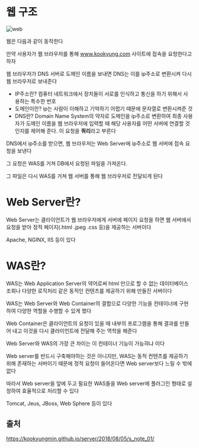 # 웹 구조
![web]('https://media.vlpt.us/post-images/taylorkwon92/0fc3b7c0-4af1-11ea-8587-91447c55302c/image.png')

웹은 다음과 같이 동작한다

만약 사용자가 웹 브라우저를 통해 www.kookyung.com 사이트에 접속을 요청한다고 하자

웹 브라우저가 DNS 서버로 도메인 이름을 보내면 DNS는 이를 ip주소로 변환시켜 다시 웹 브라우저로 보내준다

* IP주소란? 컴퓨터 네트워크에서 장치들이 서로를 인식하고 통신을 하기 위해서 사용하는 특수한 번호
* 도메인이란? ip는 사람이 이해하고 기억하기 어렵기 때문에 문자열로 변환시켜준 것
* DNS란? Domain Name System의 약자로 도메인을 ip주소로 변환하여 최종 사용자가 도메인 이름을 웹 브라우저에 입력할 때 해당 사용자를 어떤 서버에 연결할 것인지를 제어해 준다. 이 요청을 **쿼리**라고 부른다

DNS에서 ip주소를 받으면, 웹 브라우저는 Web Server에 ip주소로 웹 서버에 접속 요청을 보낸다 

그 요청은 WAS를 거쳐 DB에서 요청된 파일을 가져온다. 

그 파일은 다시 WAS를 거쳐 웹 서버를 통해 웹 브라우저로 전달되게 된다

# Web Server란?
Web Server는 클라이언트가 웹 브라우저에게 서버에 페이지 요청을 하면 웹 서버에서 요청을 받아 정적 페이지(.html .jpeg .css 등)을 제공하는 서버이다 

Apache, NGINX, IIS 등이 있다

# WAS란?
WAS는 Web Application Server의 약어로써 html 만으로 할 수 없는 데이터베이스 조회나 다양한 로직처리 같은 동적인 컨텐츠를 제공하기 위해 만들진 서버이다

WAS는 Web Server와 Web Container의 결합으로 다양한 기능을 컨테이너에 구현하여 다양한 역할을 수행할 수 있게 했다

Web Container은 클라이언트의 요청이 있을 때 내부의 프로그램을 통해 결과를 만들어 내고 이것을 다시 클라이언트에 전달해 주는 역학을 해준다 

Web Server와 WAS의 가장 큰 차이는 이 컨테이너 기능이 가능햐냐 이다

Web server를 반드시 구축해야하는 것은 아니지만, WAS는 동적 컨텐츠를 제공하기 위해 존재하는 서버이기 때문에 정적 요청이 들어온다면 Web server보다 느릴 수 밖에 없다 

따라서 Web server을 앞에 두고 필요한 WAS들을 Web server에 플러그인 형태로 설정하여 효율적으로 처리할 수 있다

Tomcat, Jeus, JBoss, Web Sphere 등이 있다

## 출처
https://kookyungmin.github.io/server/2018/08/05/s_note_01/